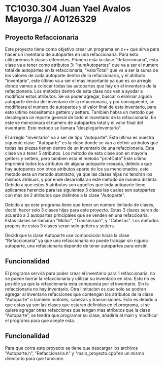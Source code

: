 # TC1030.304 Juan Yael Avalos Mayorga // A0126329

## Proyecto Refaccionaria
Este proyecto tiene como objetivo crear un programa en c++ que sirva para hacer un inventario de autopartes en una refaccionaria. Para esto utilizaremos 5 clases diferentes. Primero esta la clase "Refaccionaria", esta clase va a tener como atributos 3: "numAutopartes" que va a ser el numero total de autopartes en la refaccionaria, "valorTotal" que va a ser la suma de los valores de cada autoparte dentro de la refaccionaria, y el atributo "inventario", este último va a ser el más importante ya que es un arreglo donde vamos a colocar todas las autopartes que hay en el inventario de la refaccionaria. Los métodos dentro de esta clase nos van a ayudar a modificar estos atributos. Se va poder agregar, buscar o eliminar alguna autoparte dentro del inventario de la refaccionaria, y por consiguiente, se modificara el numero de autopartes y el valor final de este inventario, para esto ultimo necesitamos getters y setters. Tambien habra un metodo que desplegara un reporte general de todo el inventario de la refaccionaria. En este se mencionara el numero de autopartes total y el valor final del inventario. Este metodo se llamara "desplegarInventario".

El arreglo "inventario" va a ser de tipo "Autoparte". Esta ultima es nuestra siguente clase. "Autoparte" es la clase donde se van a definir atributos que todas las piezas tienen dentro de un inventario de una refaccionaria. Esta clase va a tener 5 atributos. Los método de esta clase son en mayoria getters y setters, pero tambien esta el metodo "printData" Este ultimo imprimirá todos los atributos de alguna autoparte creaada, debido a que hay autopartes con otros atributos aparte de los ya mencionados, este metodo sera un metodo abstracto, ya que las clases hijas no tendran los mismos atribuos, y por ende desarrollaran este metodo de manera distinta.  Debido a que estos 5 atributos son aquellos que toda autoparte tiene, aplicamos herencia para las siguientes 3 clases las cuales son autopartes con más de 2 atributos que distintos a la clase "Autoparte".

Debido a qe este programa tiene que tener un numero limitado de clases, decidi hacer solo 3 clases hijas para este proyecto. Estas 3 clases seran de acuerdo a 3 autopartes principales que se venden en una refaccioaria. Estas clases se llamaran "Motor", "Transmision", y "Cabezas". Los metodos propios de estas 3 clases seran solo getters y setters.

Decidi que la clase Autoparte use compocisión hacia la clase "Refaccionaria" ya que una refaccionaria no puede trabajar sin niguna autoparte, una refaccionaria depende de tener autopartes para existir.

## Funcionalidad
El programa servirá para poder crear el inventario para 1 refaccionaria, no se puede borrar la refaccionaria y utilizar su inventario en otra. Esto no es posible ya que la refaccionaria esta compuesta por el inventario. Sin la refaccionaria no hay inventario. Otra limitacion es que solo se podran agregar al inventario refacciones que contengan los atributos de la clase "Autoparte" o tambien motores, cabezas y transmisiones. Esto es debido a que estas ya son las clases que estaran definidas en el programa, si se quiere agregar otras refacciones que tengan mas atributos que la clase "Autoparte", se tendra que programar su clase, añadirla al main y modificar el programa para que acepte esta.

## Funcionalidad
Para que corra este proyecto se tiene que descargar los archivos "Autoparte.h", "Refaccionaria.h" y "main_proyecto.cpp"en un mismo directorio para que funcione.
